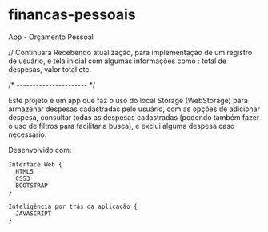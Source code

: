 # financas-pessoais
App - Orçamento Pessoal

// Continuará Recebendo atualização, para implementação de um registro de usuário, e tela inicial com algumas informações como : total de despesas, valor total etc.

/*  ----------------------   */

Este projeto é um app que faz o uso do local Storage (WebStorage) para armazenar despesas cadastradas pelo usuário, com as opções de adicionar despesa, consultar todas as despesas cadastradas (podendo também fazer o uso de filtros para facilitar a busca), e exclui alguma despesa caso necessário.


Desenvolvido com:
    
    Interface Web {
      HTML5
      CSS3
      BOOTSTRAP
    }
    
    Inteligência por trás da aplicação {
      JAVASCRIPT
    }
    
